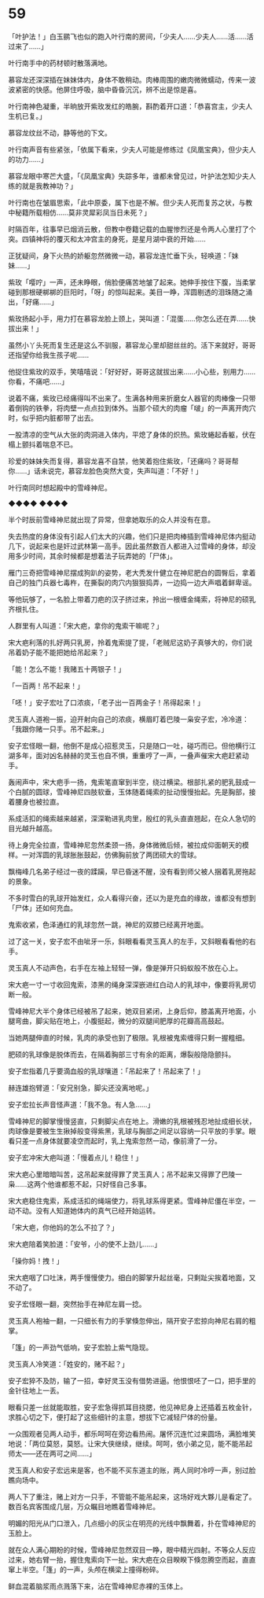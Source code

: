 # 59

「叶护法！」白玉鹂飞也似的跑入叶行南的房间，「少夫人……少夫人……活……活过来了……」

叶行南手中的药材顿时散落满地。

慕容龙还深深插在妹妹体内，身体不敢稍动。肉棒周围的嫩肉微微蠕动，传来一波波紧密的快感。他屏住呼吸，脑中昏昏沉沉，辨不出是惊是喜。

叶行南神色凝重，半晌放开紫玫发红的皓腕，斟酌着开口道：「恭喜宫主，少夫人生机已复。」

慕容龙纹丝不动，静等他的下文。

叶行南声音有些紧张，「依属下看来，少夫人可能是修练过《凤凰宝典》，但少夫人的功力……」

慕容龙眼中寒芒大盛，「《凤凰宝典》失踪多年，谁都未曾见过，叶护法怎知少夫人练的就是我教神功？」

叶行南也在皱眉思索，「此中原委，属下也是不解。但少夫人死而复苏之状，与教中秘籍所载相仿……莫非灵犀彩凤当日未死？」

时隔百年，往事早已烟消云散，但教中卷籍记载的血腥惨烈还是令两人心里打了个突。四镇神将的覆灭和太冲宫主的身死，是星月湖中衰的开始……

正犹疑间，身下火热的娇躯忽然微微一动，慕容龙连忙垂下头，轻唤道：「妹妹……」

紫玫「嘤咛」一声，还未睁眼，俏脸便痛苦地皱了起来。她伸手按住下腹，当柔掌碰到那根硬梆梆的巨阳时，「呀」的惊叫起来。美目一睁，浑圆剔透的泪珠随之涌出，「好痛……」

紫玫扬起小手，用力打在慕容龙脸上颈上，哭叫道：「混蛋……你怎么还在弄……快拔出来！」

虽然小丫头死而复生还是这么不驯服，慕容龙心里却甜丝丝的。活下来就好，哥哥还指望你给我生孩子呢……

他捉住紫玫的双手，笑嘻嘻说：「好好好，哥哥这就拔出来……小心些，别用力……你看，不痛吧……」

说着不痛，紫玫已经痛得叫不出来了。生满各种用来折磨女人器官的肉棒像一只带着倒钩的铁拳，将肉壁一点点拉到体外。当那个硕大的肉瘤「啵」的一声离开肉穴时，似乎把内脏都带了出去。

一股清凉的空气从大张的肉洞进入体内，平熄了身体的炽热。紫玫蜷起香躯，伏在榻上颤抖着喘息不已。

珍爱的妹妹失而复得，慕容龙喜不自禁，他笑着抱住紫玫，「还痛吗？哥哥帮你……」话未说完，慕容龙脸色突然大变，失声叫道：「不好！」

叶行南同时想起殿中的雪峰神尼。

◆◆◆◆ ◆◆◆◆

半个时辰前雪峰神尼就出现了异常，但拿她取乐的众人并没有在意。

失去热度的身体没有引起人们太大的兴趣，他们只是把肉棒插到雪峰神尼体内挺动几下，说起来也是奸过武林第一高手。因此虽然数百人都进入过雪峰的身体，却没用多少时间，其余时候都是想着法子玩弄她的「尸体」。

雁门三奇把雪峰神尼摆成狗趴的姿势，老大秃发什健立在神尼肥白的圆臀后，拿着自己的独门兵器七毒杵，在撕裂的肉穴内狠狠捣弄，一边捣一边大声唱着鲜卑谣。

等他玩够了，一名脸上带着刀疤的汉子挤过来，拎出一根缠金绳索，将神尼的硕乳齐根扎住。

人群里有人叫道：「宋大疤，拿你的鬼索干嘛呢？」

宋大疤利落的扎好两只乳房，拎着鬼索提了提，「老贼尼这奶子真够大的，你们说吊着奶子能不能把她给吊起来？」

「能！怎么不能！我赌五十两银子！」

「一百两！吊不起来！」

「呸！」安子宏吐了口浓痰，「老子出一百两金子！吊得起来！」

灵玉真人道袍一振，迫开射向自己的浓痰，横眉盯着巴陵一枭安子宏，冷冷道：「我跟你赌一只手。吊不起来。」

安子宏怪眼一翻，他倒不是成心招惹灵玉，只是随口一吐，碰巧而已。但他横行江湖多年，面对凶名赫赫的灵玉也自不惧，重重哼了一声，一叠声催宋大疤赶紧动手。

轰闹声中，宋大疤手一扬，鬼索笔直窜到半空，绕过横梁。根部扎紧的肥乳鼓成一个白腻的圆球，雪峰神尼四肢软垂，玉体随着绳索的扯动慢慢抬起。先是胸部，接着腰身也被拉直。

系成活扣的绳索越来越紧，深深勒进乳肉里，殷红的乳头直直翘起，在众人急切的目光越升越高。

待上身完全拉直，雪峰神尼忽然柔颈一扬，身体微微后倾，被拉成仰面朝天的模样。一对浑圆的乳球胀胀鼓起，仿佛胸前放了两团硕大的雪球。

飘梅峰几名弟子经过一夜的蹂躏，早已昏迷不醒，没有看到师父被人捆着乳房拖起的景象。

不多时雪白的乳球开始发红，众人看得兴奋，还以为是充血的缘故，谁都没有想到「尸体」还如何充血。

鬼索收紧，色泽通红的乳球忽然一跳，神尼的双膝已经离开地面。

过了这一关，安子宏不由呲牙一乐，斜眼看看灵玉真人的左手，又斜眼看看他的右手。

灵玉真人不动声色，右手在左袖上轻轻一弹，像是弹开只蚂蚁般不放在心上。

宋大疤一寸一寸收回鬼索，漆黑的绳身深深嵌进红白动人的乳球中，像要将乳房切断一般。

雪峰神尼大半个身体已经被吊了起来，她双目紧闭，上身后仰，膝盖离开地面，小腿弯曲，脚尖贴在地上，小腹挺起，微分的双腿间肥厚的花瓣高高鼓起。

当她两腿伸直的时候，乳肉的承受也到了极限。乳根被鬼索缠得只剩一握粗细。

肥硕的乳球像是脱体而去，在隔着胸部三寸有余的距离，爆裂般隐隐颤抖。

安子宏指着几乎要滴血般的乳球嚷道：「吊起来了！吊起来了！」

赫连雄抱臂道：「安兄别急，脚尖还没离地呢。」

安子宏拉长声音怪声道：「我不急。有人急……」

雪峰神尼的脚掌慢慢竖直，只剩脚尖点在地上。滑嫩的乳根被残忍地扯成细长状，肉球像是要被生生揪掉般变得紫黑，乳球与胸部之间足以容纳一只平放的手掌。眼看只差一点身体就要凌空而起时，乳上鬼索忽然一动，像前滑了一分。

安子宏冲宋大疤叫道：「慢着点儿！稳住！」

宋大疤心里暗暗叫苦，这吊起来就得罪了灵玉真人；吊不起来又得罪了巴陵一枭……这两个他谁都惹不起，只好怪自己多事。

宋大疤稳住鬼索，系成活扣的绳端使力，将乳球系得更紧。雪峰神尼僵在半空，一动不动。没有人知道她体内的真气已经开始运转。

「宋大疤，你他妈的怎么不拉了？」

宋大疤陪着笑脸道：「安爷，小的使不上劲儿……」

「操你妈！拽！」

宋大疤咽了口吐沫，两手慢慢使力。细白的脚掌升起丝毫，只剩趾尖挨着地面，又不动了。

安子宏怪眼一翻，突然抬手在神尼左肩一捻。

灵玉真人袍袖一翻，一只细长有力的手掌倏忽伸出，隔开安子宏掠向神尼右肩的粗掌。

「篷」的一声劲气低响，安子宏脸上紫气隐现。

灵玉真人冷笑道：「姓安的，赌不起？」

安子宏猝不及防，输了一招，幸好灵玉没有借势进逼。他恨恨呸了一口，把手里的金针往地上一丢。

眼看只差一丝就能取胜，安子宏急得抓耳目挠腮，他见神尼身上还插着五枚金针，求胜心切之下，便打起了这些细针的主意，想拔下它减轻尸体的份量。

一众围观者见两人动手，都乐呵呵在旁边看热闹。屠怀沉连忙过来圆场，满脸堆笑地说：「两位莫怒，莫怒。让宋大侠继续，继续。呵呵，依小弟之见，能不能吊起师太——还在两可之间……」

灵玉真人和安子宏远来是客，也不能不买东道主的账，两人同时冷哼一声，别过脸瞧向场中。

两人下了重注，赌上对方一只手，不管能不能吊起来，这场好戏大夥儿是看定了。数百名宾客围成几层，万众瞩目地瞧着雪峰神尼。

明媚的阳光从门口泄入，几点细小的灰尘在明亮的光线中飘舞着，扑在雪峰神尼的玉脸上。

就在众人满心期盼的时候，雪峰神尼忽然双目一睁，眼中精光四射。不等众人反应过来，她右臂一抬，握住鬼索向下一扯。宋大疤在众目睽睽下倏忽腾空而起，直直窜上半空。「篷」的一声，头颅在横梁上撞得粉碎。

鲜血混着脑浆雨点溅落下来，沾在雪峰神尼赤裸的玉体上。
